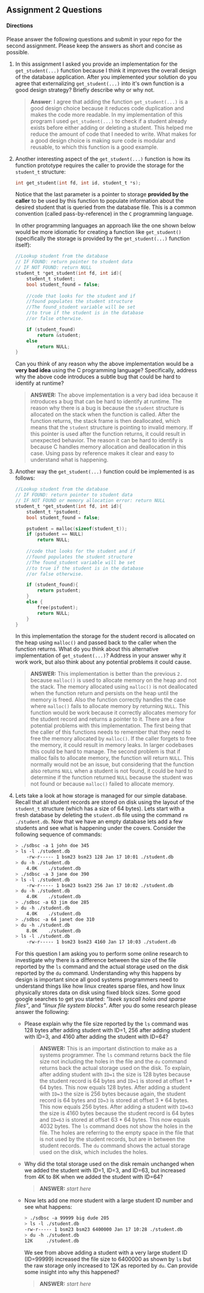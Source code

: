 ## Assignment 2 Questions

#### Directions
Please answer the following questions and submit in your repo for the second assignment.  Please keep the answers as short and concise as possible.

1. In this assignment I asked you provide an implementation for the `get_student(...)` function because I think it improves the overall design of the database application.   After you implemented your solution do you agree that externalizing `get_student(...)` into it's own function is a good design strategy?  Briefly describe why or why not.

    > **Answer**:  I agree that adding the function `get_student(...)` is a good design choice because it reduces code duplication and makes the code more readable. In my implementation of this program I used `get_student(...)` to check if a student already exists before either adding or deleting a student. This helped me reduce the amount of code that I needed to write. What makes for a good design choice is making sure code is modular and reusable, to which this function is a good example.

2. Another interesting aspect of the `get_student(...)` function is how its function prototype requires the caller to provide the storage for the `student_t` structure:

    ```c
    int get_student(int fd, int id, student_t *s);
    ```

    Notice that the last parameter is a pointer to storage **provided by the caller** to be used by this function to populate information about the desired student that is queried from the database file. This is a common convention (called pass-by-reference) in the `C` programming language. 

    In other programming languages an approach like the one shown below would be more idiomatic for creating a function like `get_student()` (specifically the storage is provided by the `get_student(...)` function itself):

    ```c
    //Lookup student from the database
    // IF FOUND: return pointer to student data
    // IF NOT FOUND: return NULL
    student_t *get_student(int fd, int id){
        student_t student;
        bool student_found = false;
        
        //code that looks for the student and if
        //found populates the student structure
        //The found_student variable will be set
        //to true if the student is in the database
        //or false otherwise.

        if (student_found)
            return &student;
        else
            return NULL;
    }
    ```
    Can you think of any reason why the above implementation would be a **very bad idea** using the C programming language?  Specifically, address why the above code introduces a subtle bug that could be hard to identify at runtime? 

    > **ANSWER:** The above implementation is a very bad idea because it introduces a bug that can be hard to identify at runtime. The reason why there is a bug is because the `student` structure is allocated on the stack when the function is called. After the function returns, the stack frame is then deallocated, which means that the `student` structure is pointing to invalid memory. If this pointer is used after the function returns, it could result in unexpected behavior. The reason it can be hard to identify is because C handles memory allocation and deallocation in this case. Using pass by reference makes it clear and easy to understand what is happening.

3. Another way the `get_student(...)` function could be implemented is as follows:

    ```c
    //Lookup student from the database
    // IF FOUND: return pointer to student data
    // IF NOT FOUND or memory allocation error: return NULL
    student_t *get_student(int fd, int id){
        student_t *pstudent;
        bool student_found = false;

        pstudent = malloc(sizeof(student_t));
        if (pstudent == NULL)
            return NULL;
        
        //code that looks for the student and if
        //found populates the student structure
        //The found_student variable will be set
        //to true if the student is in the database
        //or false otherwise.

        if (student_found){
            return pstudent;
        }
        else {
            free(pstudent);
            return NULL;
        }
    }
    ```
    In this implementation the storage for the student record is allocated on the heap using `malloc()` and passed back to the caller when the function returns. What do you think about this alternative implementation of `get_student(...)`?  Address in your answer why it work work, but also think about any potential problems it could cause.  
    
    > **ANSWER:** This implementation is better than the previous `2.` because `malloc()` is used to allocate memory on the heap and not the stack. The memory allocated using `malloc()` is not deallocated when the function return and persists on the heap until the memory is freed. Also the function correctly handles the case where `malloc()` fails to allocate memory by returning `NULL`. This function would be work because it correctly allocates memory for the student record and returns a pointer to it. There are a few potential problems with this implementation. The first being that the caller of this functions needs to remember that they need to free the memory allocated by `malloc()`. If the caller forgets to free the memory, it could result in memory leaks. In larger codebases this could be hard to manage. The second problem is that if malloc fails to allocate memory, the function will return `NULL`. This normally would not be an issue, but considering that the function also returns `NULL` when a student is not found, it could be hard to determine if the function returned `NULL` because the student was not found or because `malloc()` failed to allocate memory.

4. Lets take a look at how storage is managed for our simple database. Recall that all student records are stored on disk using the layout of the `student_t` structure (which has a size of 64 bytes).  Lets start with a fresh database by deleting the `student.db` file using the command `rm ./student.db`.  Now that we have an empty database lets add a few students and see what is happening under the covers.  Consider the following sequence of commands:

    ```bash
    > ./sdbsc -a 1 john doe 345
    > ls -l ./student.db
        -rw-r----- 1 bsm23 bsm23 128 Jan 17 10:01 ./student.db
    > du -h ./student.db
        4.0K    ./student.db
    > ./sdbsc -a 3 jane doe 390
    > ls -l ./student.db
        -rw-r----- 1 bsm23 bsm23 256 Jan 17 10:02 ./student.db
    > du -h ./student.db
        4.0K    ./student.db
    > ./sdbsc -a 63 jim doe 285 
    > du -h ./student.db
        4.0K    ./student.db
    > ./sdbsc -a 64 janet doe 310
    > du -h ./student.db
        8.0K    ./student.db
    > ls -l ./student.db
        -rw-r----- 1 bsm23 bsm23 4160 Jan 17 10:03 ./student.db
    ```

    For this question I am asking you to perform some online research to investigate why there is a difference between the size of the file reported by the `ls` command and the actual storage used on the disk reported by the `du` command.  Understanding why this happens by design is important since all good systems programmers need to understand things like how linux creates sparse files, and how linux physically stores data on disk using fixed block sizes.  Some good google searches to get you started: _"lseek syscall holes and sparse files"_, and _"linux file system blocks"_.  After you do some research please answer the following:

    - Please explain why the file size reported by the `ls` command was 128 bytes after adding student with ID=1, 256 after adding student with ID=3, and 4160 after adding the student with ID=64? 

        > **ANSWER:** This is an important distinction to make as a systems programmer. The `ls` command returns back the file size not including the holes in the file and the `du` command returns back the actual storage used on the disk. To explain, after adding student with `ID=1` the size is 128 bytes because the student record is 64 bytes and `ID=1` is stored at offset 1 * 64 bytes. This now equals 128 bytes. After adding a student with `ID=3` the size is 256 bytes because again, the student record is 64 bytes and `ID=3` is stored at offset 3 * 64 bytes. This now equals 256 bytes. After adding a student with `ID=63` the size is 4160 bytes because the student record is 64 bytes and `ID=63` is stored at offset 63 * 64 bytes. This now equals 4032 bytes. The `ls` command does not show the holes in the file. The holes are referring to the empty space in the file that is not used by the student records, but are in between the student records. The `du` command shows the actual storage used on the disk, which includes the holes.
    -   Why did the total storage used on the disk remain unchanged when we added the student with ID=1, ID=3, and ID=63, but increased from 4K to 8K when we added the student with ID=64? 

        > **ANSWER:** _start here_

    - Now lets add one more student with a large student ID number  and see what happens:

        ```bash
        > ./sdbsc -a 99999 big dude 205 
        > ls -l ./student.db
        -rw-r----- 1 bsm23 bsm23 6400000 Jan 17 10:28 ./student.db
        > du -h ./student.db
        12K     ./student.db
        ```
        We see from above adding a student with a very large student ID (ID=99999) increased the file size to 6400000 as shown by `ls` but the raw storage only increased to 12K as reported by `du`.  Can provide some insight into why this happened?

        > **ANSWER:**  _start here_